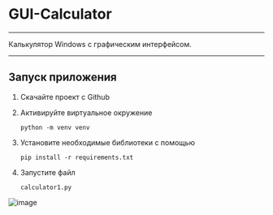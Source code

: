 # GUI-Calculator


***


Калькулятор Windows с графическим интерфейсом.


***

## Запуск приложения

1) Скачайте проект с Github
2) Активируйте виртуальное окружение

       python -m venv venv
    
3) Установите необходимые библиотеки с помощью

       pip install -r requirements.txt
     
4) Запустите файл 

       calculator1.py

![image](https://user-images.githubusercontent.com/86917587/205645792-2b122917-6e58-4b9c-aacb-285d2ffcad5c.png)

